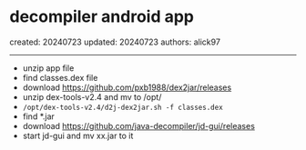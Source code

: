 # decompiler android app

created: 20240723 updated: 20240723 authors: alick97

---
- unzip app file
- find classes.dex file
- download https://github.com/pxb1988/dex2jar/releases
- unzip dex-tools-v2.4 and mv to /opt/
- ```/opt/dex-tools-v2.4/d2j-dex2jar.sh -f classes.dex```
- find *.jar
- download https://github.com/java-decompiler/jd-gui/releases
- start jd-gui and mv xx.jar to it
